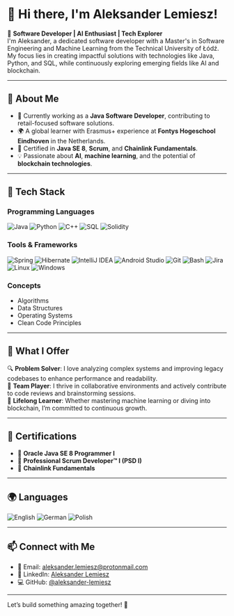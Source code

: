 
# 👋 Hi there, I'm Aleksander Lemiesz!

🎯 **Software Developer | AI Enthusiast | Tech Explorer**  
I'm Aleksander, a dedicated software developer with a Master's in Software Engineering and Machine Learning from the Technical University of Łódź. My focus lies in creating impactful solutions with technologies like Java, Python, and SQL, while continuously exploring emerging fields like AI and blockchain.

---

## 🚀 **About Me**
- 💼 Currently working as a **Java Software Developer**, contributing to retail-focused software solutions.
- 🌍 A global learner with Erasmus+ experience at **Fontys Hogeschool Eindhoven** in the Netherlands.
- 📜 Certified in **Java SE 8**, **Scrum**, and **Chainlink Fundamentals**.  
- 💡 Passionate about **AI**, **machine learning**, and the potential of **blockchain technologies**.

---

## 🔧 **Tech Stack**

### Programming Languages
![Java](https://img.shields.io/badge/Java-ED8B00?style=for-the-badge&logo=java&logoColor=white)
![Python](https://img.shields.io/badge/Python-3776AB?style=for-the-badge&logo=python&logoColor=white)
![C++](https://img.shields.io/badge/C%2B%2B-00599C?style=for-the-badge&logo=cplusplus&logoColor=white)
![SQL](https://img.shields.io/badge/SQL-003B57?style=for-the-badge&logo=postgresql&logoColor=white)
![Solidity](https://img.shields.io/badge/Solidity-363636?style=for-the-badge&logo=solidity&logoColor=white)

### Tools & Frameworks
![Spring](https://img.shields.io/badge/Spring-6DB33F?style=for-the-badge&logo=spring&logoColor=white)
![Hibernate](https://img.shields.io/badge/Hibernate-59666C?style=for-the-badge&logo=hibernate&logoColor=white)
![IntelliJ IDEA](https://img.shields.io/badge/IntelliJ%20IDEA-000000?style=for-the-badge&logo=intellijidea&logoColor=white)
![Android Studio](https://img.shields.io/badge/Android%20Studio-3DDC84?style=for-the-badge&logo=androidstudio&logoColor=white)
![Git](https://img.shields.io/badge/Git-F05032?style=for-the-badge&logo=git&logoColor=white)
![Bash](https://img.shields.io/badge/Bash-4EAA25?style=for-the-badge&logo=gnubash&logoColor=white)
![Jira](https://img.shields.io/badge/Jira-0052CC?style=for-the-badge&logo=jira&logoColor=white)
![Linux](https://img.shields.io/badge/Linux-FCC624?style=for-the-badge&logo=linux&logoColor=black)
![Windows](https://img.shields.io/badge/Windows-0078D6?style=for-the-badge&logo=windows&logoColor=white)

### Concepts
- Algorithms  
- Data Structures  
- Operating Systems  
- Clean Code Principles  

---

## 🌟 **What I Offer**
🔍 **Problem Solver**: I love analyzing complex systems and improving legacy codebases to enhance performance and readability.  
🤝 **Team Player**: I thrive in collaborative environments and actively contribute to code reviews and brainstorming sessions.  
🌱 **Lifelong Learner**: Whether mastering machine learning or diving into blockchain, I’m committed to continuous growth.

---

## 📜 **Certifications**
- 🏅 **Oracle Java SE 8 Programmer I**  
- 🏅 **Professional Scrum Developer™ I (PSD I)**  
- 🏅 **Chainlink Fundamentals**

---

## 🌍 **Languages**
![English](https://img.shields.io/badge/English-Fluent-blue)
![German](https://img.shields.io/badge/German-Intermediate-yellow)
![Polish](https://img.shields.io/badge/Polish-Native-red)

---

## 📫 **Connect with Me**
- 💌 Email: [aleksander.lemiesz@protonmail.com](mailto:aleksander.lemiesz@protonmail.com)  
- 💼 LinkedIn: [Aleksander Lemiesz](https://www.linkedin.com/in/aleksander-lemiesz-b312741b4/)  
- 💻 GitHub: [@aleksander-lemiesz](https://github.com/aleksander-lemiesz)

---

Let’s build something amazing together! 🚀
